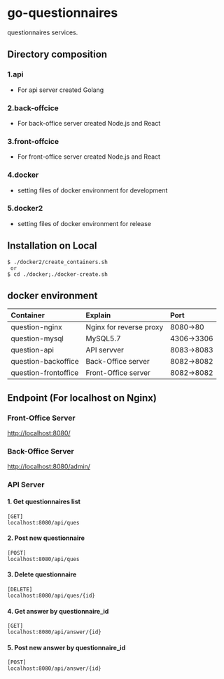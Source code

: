 # go-questionnaires
questionnaires services.


## Directory composition
### 1.api
* For api server created Golang

### 2.back-offcice
* For back-office server created Node.js and React

### 3.front-offcice
* For front-office server created Node.js and React

### 4.docker
* setting files of docker environment for development

### 5.docker2
* setting files of docker environment for release


## Installation on Local
```
$ ./docker2/create_containers.sh
 or
$ cd ./docker;./docker-create.sh
```

## docker environment
| Container            | Explain                 | Port       |
|:---------------------|:------------------------|:-----------|
| question-nginx       | Nginx for reverse proxy | 8080->80   |
| question-mysql       | MySQL5.7                | 4306->3306 |
| question-api         | API servver             | 8083->8083 |
| question-backoffice  | Back-Office server      | 8082->8082 |
| question-frontoffice | Front-Office server     | 8082->8082 |

## Endpoint (For localhost on Nginx)
### Front-Office Server
[http://localhost:8080/](http://localhost:8080/)

### Back-Office Server
[http://localhost:8080/admin/](http://localhost:8080/admin/)

### API Server

#### 1. Get questionnaires list 
```
[GET]
localhost:8080/api/ques
```

#### 2. Post new questionnaire 
```
[POST]
localhost:8080/api/ques
```

#### 3. Delete questionnaire 
```
[DELETE]
localhost:8080/api/ques/{id}
```

#### 4. Get answer by questionnaire_id
```
[GET]
localhost:8080/api/answer/{id}
```

#### 5. Post new answer by questionnaire_id
```
[POST]
localhost:8080/api/answer/{id}
```


